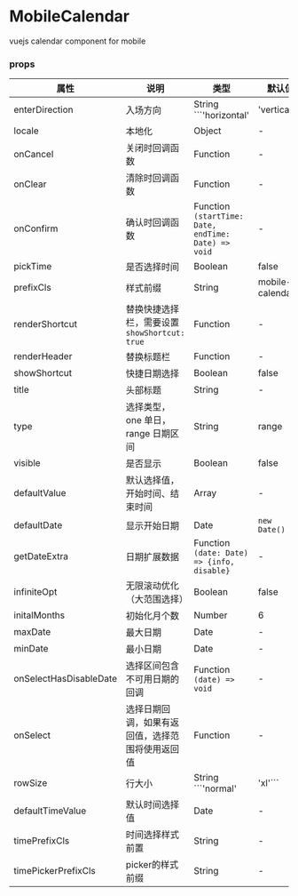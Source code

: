 # MobileCalendar
vuejs calendar component for mobile


### props

| 属性 | 说明 | 类型 | 默认值 |
| --- | --- | --- | --- |
| enterDirection | 入场方向 | String ```'horizontal' | 'vertical'``` | vertical |
| locale | 本地化 | Object | - |
| onCancel | 关闭时回调函数 | Function | - |
| onClear | 清除时回调函数 | Function | - |
| onConfirm | 确认时回调函数 | Function ```(startTime: Date, endTime: Date) => void``` | - |
| pickTime | 是否选择时间 | Boolean | false |
| prefixCls | 样式前缀 | String | mobile-calendar |
| renderShortcut | 替换快捷选择栏，需要设置```showShortcut: true``` | Function | - |
| renderHeader | 替换标题栏 | Function | - |
| showShortcut | 快捷日期选择 | Boolean | false |
| title | 头部标题 | String | - |
| type | 选择类型，one 单日，range 日期区间 | String | range |
| visible | 是否显示 | Boolean | false |
| defaultValue | 默认选择值，开始时间、结束时间 | Array | - |
| defaultDate | 显示开始日期 | Date | ```new Date()``` |
| getDateExtra | 日期扩展数据 | Function ```(date: Date) => {info, disable} ``` | - |
| infiniteOpt | 无限滚动优化（大范围选择） | Boolean | false |
| initalMonths | 初始化月个数 | Number | 6 |
| maxDate | 最大日期 | Date | - |
| minDate | 最小日期 | Date | - |
| onSelectHasDisableDate | 选择区间包含不可用日期的回调 | Function ```(date) => void ``` | - |
| onSelect | 选择日期回调，如果有返回值，选择范围将使用返回值 | Function | - |
| rowSize | 行大小 | String ```'normal' | 'xl'``` | normal |
| defaultTimeValue | 默认时间选择值 | Date | - |
| timePrefixCls | 时间选择样式前置 | String | - |
| timePickerPrefixCls | picker的样式前缀 | String | - |


